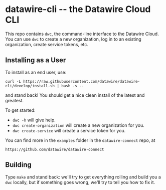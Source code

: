 datawire-cli -- the Datawire Cloud CLI
======================================

This repo contains `dwc`, the command-line interface to the Datawire Cloud. You can use `dwc` to create a new organization, log in to an existing organization, create service tokens, etc. 

Installing as a User
--------------------

To install as an end user, use:

```curl -L https://raw.githubusercontent.com/datawire/datawire-cli/develop/install.sh | bash -s --```

and stand back! You should get a nice clean install of the latest and greatest.

To get started:

- `dwc -h` will give help.
- `dwc create-organization` will create a new organization for you.
- `dwc create-service` will create a service token for you.

You can find more in the `examples` folder in the `datawire-connect` repo, at

```https://github.com/datawire/datawire-connect```

Building
--------

Type `make` and stand back: we'll try to get everything rolling and build you a `dwc` locally, but if something goes wrong, we'll try to tell you how to fix it.
